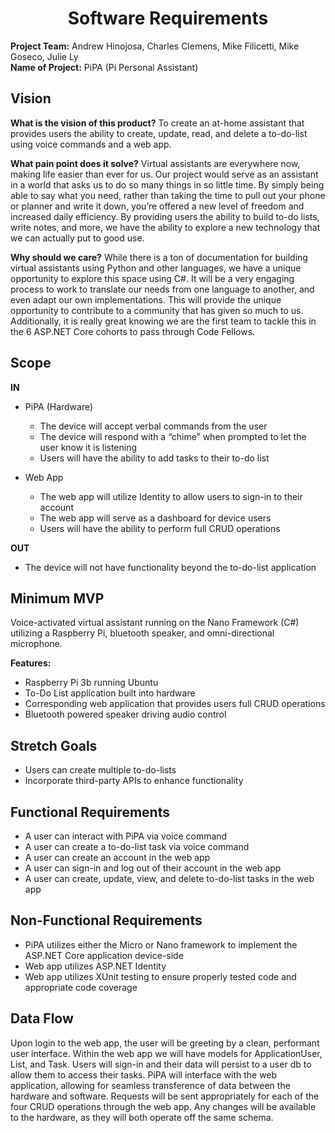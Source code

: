 <h1 align="center">Software Requirements</h1>

<strong>Project Team:</strong> Andrew Hinojosa, Charles Clemens, Mike Filicetti, Mike Goseco, Julie Ly</br>
<strong>Name of Project:</strong> PiPA (Pi Personal Assistant)

<h2>Vision</h2>

<strong>What is the vision of this product?</strong>
To create an at-home assistant that provides users the ability to create, update, read, and delete a to-do-list using voice commands and a web app.

<strong>What pain point does it solve?</strong>
Virtual assistants are everywhere now, making life easier than ever for us. Our project would serve as an assistant in a world that asks us to do so many things in so little time. By simply being able to say what you need, rather than taking the time to pull out your phone or planner and write it down, you’re offered a new level of freedom and increased daily efficiency. By providing users the ability to build to-do lists, write notes, and more, we have the ability to explore a new technology that we can actually put to good use.

<strong>Why should we care?</strong>
While there is a ton of documentation for building virtual assistants using Python and other languages, we have a unique opportunity to explore this space using C#. It will be a very engaging process to work to translate our needs from one language to another, and even adapt our own implementations. This will provide the unique opportunity to contribute to a community that has given so much to us. Additionally, it is really great knowing we are the first team to tackle this in the 6 ASP.NET Core cohorts to pass through Code Fellows.

<h2>Scope</h2>

<strong>IN</strong>
<ul>
<li>PiPA (Hardware)</li>
<ul>
<li>The device will accept verbal commands from the user</li>
<li>The device will respond with a “chime” when prompted to let the user know it is listening</li>
<li>Users will have the ability to add tasks to their to-do list</li>
</ul>
</ul>

<ul>
<li>Web App</li>
<ul>
<li>The web app will utilize Identity to allow users to sign-in to their account</li>
<li>The web app will serve as a dashboard for device users</li>
<li>Users will have the ability to perform full CRUD operations</li>
</ul>
</ul>

<strong>OUT</strong>
<ul>
<li>The device will not have functionality beyond the to-do-list application</li>
</ul>

<h2>Minimum MVP</h2>

Voice-activated virtual assistant running on the Nano Framework (C#) utilizing a Raspberry Pi, bluetooth speaker, and omni-directional microphone.

<strong>Features:</strong>
<ul>
<li>Raspberry Pi 3b running Ubuntu</li>
<li>To-Do List application built into hardware</li>
<li>Corresponding web application that provides users full CRUD operations</li>
<li>Bluetooth powered speaker driving audio control</li>
</ul>

<h2>Stretch Goals</h2>
<ul>
<li>Users can create multiple to-do-lists</li>
<li>Incorporate third-party APIs to enhance functionality</li>
</ul>

<h2>Functional Requirements</h2>
<ul>
<li>A user can interact with PiPA via voice command</li>
<li>A user can create a to-do-list task via voice command</li>
<li>A user can create an account in the web app</li>
<li>A user can sign-in and log out of their account in the web app</li>
<li>A user can create, update, view, and delete to-do-list tasks in the web app</li>
</ul>

<h2>Non-Functional Requirements</h2>
<ul>
<li>PiPA utilizes either the Micro or Nano framework to implement the ASP.NET Core application device-side</li>
<li>Web app utilizes ASP.NET Identity</li>
<li>Web app utilizes XUnit testing to ensure properly tested code and appropriate code coverage</li>
</ul>

<h2>Data Flow</h2>
Upon login to the web app, the user will be greeting by a clean, performant user interface. Within the web app we will have models for ApplicationUser, List, and Task. Users will sign-in and their data will persist to a user db to allow them to access their tasks. PiPA will interface with the web application, allowing for seamless transference of data between the hardware and software. Requests will be sent appropriately for each of the four CRUD operations through the web app. Any changes will be available to the hardware, as they will both operate off the same schema.
